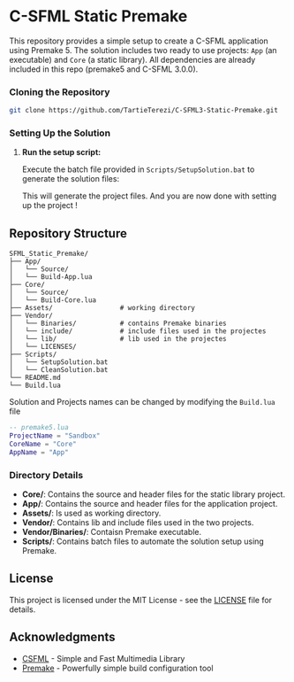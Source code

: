# C-SFML Static Premake

This repository provides a simple setup to create a C-SFML application using Premake 5. 
The solution includes two ready to use projects: `App` (an executable) and `Core` (a static library).
All dependencies are already included in this repo (premake5 and C-SFML 3.0.0).

### Cloning the Repository

```bash
git clone https://github.com/TartieTerezi/C-SFML3-Static-Premake.git
```

### Setting Up the Solution

1. **Run the setup script:**

   Execute the batch file provided in `Scripts/SetupSolution.bat` to generate the solution files:

   This will generate the project files. And you are now done with setting up the project !

## Repository Structure

```
SFML_Static_Premake/
├── App/
│   └── Source/
│   └── Build-App.lua
├── Core/
│   └── Source/
│   └── Build-Core.lua
├── Assets/ 				# working directory
├── Vendor/
│   └── Binaries/			# contains Premake binaries
│   └── include/			# include files used in the projectes
│   └── lib/				# lib used in the projectes	
│   └── LICENSES/					  
├── Scripts/
│   └── SetupSolution.bat
│   └── CleanSolution.bat
└── README.md
└── Build.lua
```

Solution and Projects names can be changed by modifying the `Build.lua` file

```lua
-- premake5.lua
ProjectName = "Sandbox"
CoreName = "Core"
AppName = "App"
```

### Directory Details

- **Core/**: Contains the source and header files for the static library project.
- **App/**: Contains the source and header files for the application project.
- **Assets/**: Is used as working directory.
- **Vendor/**: Contains lib and include files used in the two projects.
- **Vendor/Binaries/**: Contaisn Premake executable.
- **Scripts/**: Contains batch files to automate the solution setup using Premake.

## License

This project is licensed under the MIT License - see the [LICENSE](LICENSE) file for details.

## Acknowledgments

- [CSFML](https://www.sfml-dev.org/download/csfml/) - Simple and Fast Multimedia Library
- [Premake](https://premake.github.io/) - Powerfully simple build configuration tool
